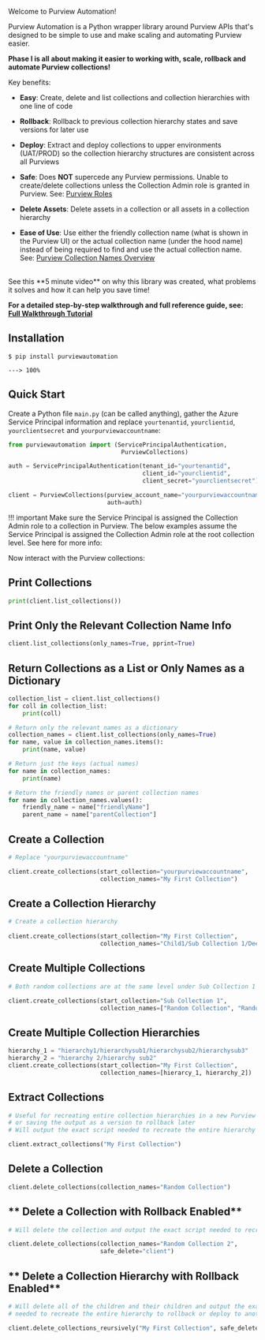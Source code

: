 Welcome to Purview Automation! 

Purview Automation is a Python wrapper library around Purview APIs that's designed to be simple to use and make scaling and automating Purview easier. 

**Phase I is all about making it easier to working with, scale, rollback and automate Purview collections!** 

Key benefits:

- **Easy**: Create, delete and list collections and collection hierarchies with one line of code
- **Rollback**: Rollback to previous collection hierarchy states and save versions for later use
- **Deploy**: Extract and deploy collections to upper environments (UAT/PROD) so the collection hierarchy structures are consistent across all Purviews 
- **Safe**: Does **NOT** supercede any Purview permissions. Unable to create/delete collections unless the Collection Admin role is granted in Purview. See: [Purview Roles](https://learn.microsoft.com/en-us/azure/purview/catalog-permissions)
- **Delete Assets**: Delete assets in a collection or all assets in a collection hierarchy   
 
- **Ease of Use**: Use either the friendly collection name (what is shown in the Purview UI) or the actual collection name (under the hood name) instead of being required to find and use the actual collection name. See: [Purview Collection Names Overview](how-purview-names-work.md)
  

<br>
See this **5 minute video** on why this library was created, what problems it solves and how it can help you save time!  
<br>

**For a detailed step-by-step walkthrough and full reference guide, see: [Full Walkthrough Tutorial](./tutorial/first-steps.md)**


## **Installation**
```console
$ pip install purviewautomation

---> 100%
```

## **Quick Start**

Create a Python file `main.py` (can be called anything), gather the Azure Service Principal information and replace `yourtenantid`, `yourclientid`, `yourclientsecret` and `yourpurviewaccountname`:

```Python
from purviewautomation import (ServicePrincipalAuthentication, 
                                PurviewCollections)

auth = ServicePrincipalAuthentication(tenant_id="yourtenantid",
                                      client_id="yourclientid",
                                      client_secret="yourclientsecret")

client = PurviewCollections(purview_account_name="yourpurviewaccountname",
                            auth=auth)
```

!!! important
    Make sure the Service Principal is assigned the Collection Admin role to a collection in Purview. The below examples assume the Service Principal is assigned the Collection Admin role at the root collection level. See here for more info:  


Now interact with the Purview collections:

## **Print Collections**
```Python
print(client.list_collections())
```

## **Print Only the Relevant Collection Name Info**
```Python
client.list_collections(only_names=True, pprint=True)
```

## **Return Collections as a List or Only Names as a Dictionary**
```Python
collection_list = client.list_collections()
for coll in collection_list:
    print(coll)

# Return only the relevant names as a dictionary
collection_names = client.list_collections(only_names=True)
for name, value in collection_names.items():
    print(name, value)

# Return just the keys (actual names)
for name in collection_names:
    print(name)

# Return the friendly names or parent collection names
for name in collection_names.values():
    friendly_name = name["friendlyName"]
    parent_name = name["parentCollection"] 
```


## **Create a Collection**
```Python
# Replace "yourpurviewaccountname"

client.create_collections(start_collection="yourpurviewaccountname",
                          collection_names="My First Collection")
```                        

## **Create a Collection Hierarchy**
```Python
# Create a collection hierarchy
 
client.create_collections(start_collection="My First Collection",
                          collection_names="Child1/Sub Collection 1/Deeper Sub Collection1")
```

## **Create Multiple Collections**
```Python
# Both random collections are at the same level under Sub Collection 1

client.create_collections(start_collection="Sub Collection 1", 
                          collection_names=["Random Collection", "Random Collection 2"])
```
## **Create Multiple Collection Hierarchies**
```Python
hierarchy_1 = "hierarchy1/hierarchysub1/hierarchysub2/hierarchysub3"
hierarchy_2 = "hierarchy 2/hierarchy sub2"
client.create_collections(start_collection="My First Collection",
                          collection_names=[hierarcy_1, hierarchy_2])
```    

## **Extract Collections**
```Python
# Useful for recreating entire collection hierarchies in a new Purview
# or saving the output as a version to rollback later
# Will output the exact script needed to recreate the entire hierarchy

client.extract_collections("My First Collection")
```

## **Delete a Collection**
```Python
client.delete_collections(collection_names="Random Collection")
```
## ** Delete a Collection with Rollback Enabled**
```Python
# Will delete the collection and output the exact script needed to recreate the collection

client.delete_collections(collection_names="Random Collection 2", 
                          safe_delete="client")
```                    
## ** Delete a Collection Hierarchy with Rollback Enabled**
```Python
# Will delete all of the children and their children and output the exact script 
# needed to recreate the entire hierarchy to rollback or deploy to another Purview

client.delete_collections_reursively("My First Collection", safe_delete="client")
```










